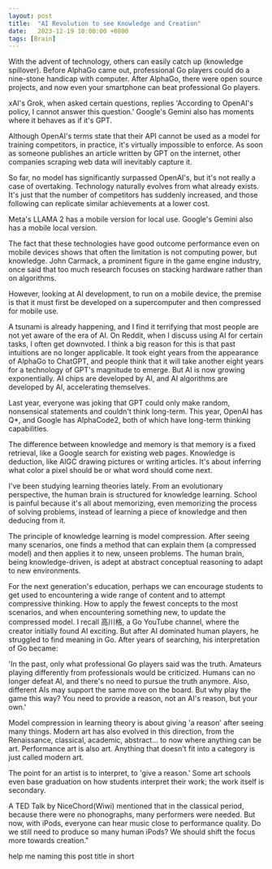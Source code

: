 ```yaml
---
layout: post
title:  "AI Revolution to see Knowledge and Creation"
date:   2023-12-19 10:00:00 +0800
tags: [Brain]
---
```


With the advent of technology, others can easily catch up (knowledge spillover). Before AlphaGo came out, professional Go players could do a nine-stone handicap with computer. After AlphaGo, there were open source projects, and now even your smartphone can beat professional Go players.

xAI's Grok, when asked certain questions, replies 'According to OpenAI's policy, I cannot answer this question.' Google's Gemini also has moments where it behaves as if it's GPT.

Although OpenAI's terms state that their API cannot be used as a model for training competitors, in practice, it's virtually impossible to enforce. As soon as someone publishes an article written by GPT on the internet, other companies scraping web data will inevitably capture it.

So far, no model has significantly surpassed OpenAI's, but it's not really a case of overtaking. Technology naturally evolves from what already exists. It's just that the number of competitors has suddenly increased, and those following can replicate similar achievements at a lower cost.

Meta's LLAMA 2 has a mobile version for local use. Google's Gemini also has a mobile local version.

The fact that these technologies have good outcome performance even on mobile devices shows that often the limitation is not computing power, but knowledge. John Carmack, a prominent figure in the game engine industry, once said that too much research focuses on stacking hardware rather than on algorithms.

However, looking at AI development, to run on a mobile device, the premise is that it must first be developed on a supercomputer and then compressed for mobile use.

A tsunami is already happening, and I find it terrifying that most people are not yet aware of the era of AI. On Reddit, when I discuss using AI for certain tasks, I often get downvoted. I think a big reason for this is that past intuitions are no longer applicable. It took eight years from the appearance of AlphaGo to ChatGPT, and people think that it will take another eight years for a technology of GPT's magnitude to emerge. But AI is now growing exponentially. AI chips are developed by AI, and AI algorithms are developed by AI, accelerating themselves.

Last year, everyone was joking that GPT could only make random, nonsensical statements and couldn't think long-term. This year, OpenAI has Q*, and Google has AlphaCode2, both of which have long-term thinking capabilities.

The difference between knowledge and memory is that memory is a fixed retrieval, like a Google search for existing web pages. Knowledge is deduction, like AIGC drawing pictures or writing articles. It's about inferring what color a pixel should be or what word should come next.

I've been studying learning theories lately. From an evolutionary perspective, the human brain is structured for knowledge learning. School is painful because it's all about memorizing, even memorizing the process of solving problems, instead of learning a piece of knowledge and then deducing from it.

The principle of knowledge learning is model compression. After seeing many scenarios, one finds a method that can explain them (a compressed model) and then applies it to new, unseen problems. The human brain, being knowledge-driven, is adept at abstract conceptual reasoning to adapt to new environments.

For the next generation's education, perhaps we can encourage students to get used to encountering a wide range of content and to attempt compressive thinking. How to apply the fewest concepts to the most scenarios, and when encountering something new, to update the compressed model. I recall 高川格, a Go YouTube channel, where the creator initially found AI exciting. But after AI dominated human players, he struggled to find meaning in Go. After years of searching, his interpretation of Go became:

'In the past, only what professional Go players said was the truth. Amateurs playing differently from professionals would be criticized. Humans can no longer defeat AI, and there's no need to pursue the truth anymore. Also, different AIs may support the same move on the board. But why play the game this way? You need to provide a reason, not an AI's reason, but your own.'

Model compression in learning theory is about giving 'a reason' after seeing many things. Modern art has also evolved in this direction, from the Renaissance, classical, academic, abstract... to now where anything can be art. Performance art is also art. Anything that doesn't fit into a category is just called modern art.

The point for an artist is to interpret, to 'give a reason.' Some art schools even base graduation on how students interpret their work; the work itself is secondary.

A TED Talk by NiceChord(Wiwi) mentioned that in the classical period, because there were no phonographs, many performers were needed. But now, with iPods, everyone can hear music close to performance quality. Do we still need to produce so many human iPods? We should shift the focus more towards creation."

help me naming this post title in short